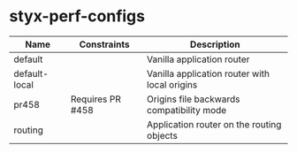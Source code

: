 # styx-perf-configs

| Name          | Constraints  | Description |  
| ------------- | ------------ | ----------- |
| default       |              | Vanilla application router |
| default-local |              | Vanilla application router with local origins |
| pr458         | Requires PR #458 | Origins file backwards compatibility mode |
| routing       |              | Application router on the routing objects | 
